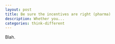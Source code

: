 ```yaml
---
layout: post
title: Be sure the incentives are right (pharma)
description: Whether you...
categories: think-different
---
```


Blah.

